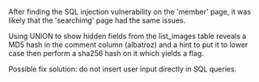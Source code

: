 After finding the SQL injection vulnerability on the 'member' page, it was likely that the 'searchimg' page had the same issues.

Using UNION to show hidden fields from the list_images table reveals a MD5 hash in the comment column (albatroz) and a hint to put it to lower case then perform a sha256 hash on it which yields a flag.

Possible fix solution: do not insert user input directly in SQL queries.

